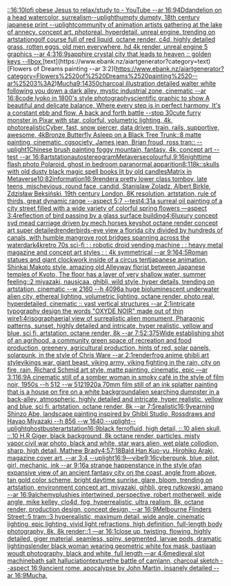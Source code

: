 [::](https://www.ebank.nz/aiartgenerator?category=%3A%3A)[16:10](https://www.ebank.nz/aiartgenerator?category=16%3A10)[lofi obese Jesus to relax/study to - YouTube --ar 16:9](https://www.ebank.nz/aiartgenerator?category=lofi%2520obese%2520Jesus%2520to%2520relax/study%2520to%2520-%2520YouTube%2520--ar%252016%3A9)[4D](https://www.ebank.nz/aiartgenerator?category=4D)[dandelion on a head watercolor, surrealism](https://www.ebank.nz/aiartgenerator?category=dandelion%2520on%2520a%2520head%2520watercolor%2C%2520surrealism)[--uplight](https://www.ebank.nz/aiartgenerator?category=--uplight)[humpty dumpty, 18th century japanese print --uplight](https://www.ebank.nz/aiartgenerator?category=humpty%2520dumpty%2C%252018th%2520century%2520japanese%2520print%2520--uplight)[community of animation artists gathering at the lake of annecy. concept art. photoreal. hyperdetail. unreal engine. trending on artstation](https://www.ebank.nz/aiartgenerator?category=community%2520of%2520animation%2520artists%2520gathering%2520at%2520the%2520lake%2520of%2520annecy.%2520concept%2520art.%2520photoreal.%2520hyperdetail.%2520unreal%2520engine.%2520trending%2520on%2520artstation)[golf course full of red liquid, octane render, c4d, highly detailed grass, rotten eggs, old men everywhere, hd 4k render, unreal engine 5 graphics --ar 4:3](https://www.ebank.nz/aiartgenerator?category=golf%2520course%2520full%2520of%2520red%2520liquid%2C%2520octane%2520render%2C%2520c4d%2C%2520highly%2520detailed%2520grass%2C%2520rotten%2520eggs%2C%2520old%2520men%2520everywhere%2C%2520hd%25204k%2520render%2C%2520unreal%2520engine%25205%2520graphics%2520--ar%25204%3A3)[16:9](https://www.ebank.nz/aiartgenerator?category=16%3A9)[sapphire crystal city that leads to heaven :: golden keys --ll](https://www.ebank.nz/aiartgenerator?category=sapphire%2520crystal%2520city%2520that%2520leads%2520to%2520heaven%2520%3A%3A%2520golden%2520keys%2520--ll)[box.](https://www.ebank.nz/aiartgenerator?category=box.)[text](https://www.ebank.nz/aiartgenerator?category=text)[Flowers of Dreams painting --ar 3:2](https://www.ebank.nz/aiartgenerator?category=Flowers%2520of%2520Dreams%2520painting%2520--ar%25203%3A2)[Mucha](https://www.ebank.nz/aiartgenerator?category=Mucha)[9:14](https://www.ebank.nz/aiartgenerator?category=9%3A14)[350](https://www.ebank.nz/aiartgenerator?category=350)[charcoal illustration detailed walter white following you down a dark alley, mystic industrial zone, cinematic --ar 16:8](https://www.ebank.nz/aiartgenerator?category=charcoal%2520illustration%2520detailed%2520walter%2520white%2520following%2520you%2520down%2520a%2520dark%2520alley%2C%2520mystic%2520industrial%2520zone%2C%2520cinematic%2520--ar%252016%3A8)[code lyoko in 1800's style photography](https://www.ebank.nz/aiartgenerator?category=code%2520lyoko%2520in%25201800%27s%2520style%2520photography)[scientific graphic to show A beautiful and delicate balance, Where every step is in perfect harmony, It's a constant ebb and flow, A back and forth battle  --stop 30](https://www.ebank.nz/aiartgenerator?category=scientific%2520graphic%2520to%2520show%2520A%2520beautiful%2520and%2520delicate%2520balance%2C%2520Where%2520every%2520step%2520is%2520in%2520perfect%2520harmony%2C%2520It%27s%2520a%2520constant%2520ebb%2520and%2520flow%2C%2520A%2520back%2520and%2520forth%2520battle%2520%2520--stop%252030)[cute furry monster in Pixar with star, colorful, volumetric lighting, 4k, photorealistic](https://www.ebank.nz/aiartgenerator?category=cute%2520furry%2520monster%2520in%2520Pixar%2520with%2520star%2C%2520colorful%2C%2520volumetric%2520lighting%2C%25204k%2C%2520photorealistic)[Cyber, fast, snow piercer, data driven, train, rails, supportive, awesome, 4k](https://www.ebank.nz/aiartgenerator?category=Cyber%2C%2520fast%2C%2520snow%2520piercer%2C%2520data%2520driven%2C%2520train%2C%2520rails%2C%2520supportive%2C%2520awesome%2C%25204k)[Bronze Butterfly Asleep on a Black Tree Trunk::8 matte painting, cinematic, cgsociety, James jean, Brian froud, ross tran:: --uplight](https://www.ebank.nz/aiartgenerator?category=Bronze%2520Butterfly%2520Asleep%2520on%2520a%2520Black%2520Tree%2520Trunk%3A%3A8%2520matte%2520painting%2C%2520cinematic%2C%2520cgsociety%2C%2520James%2520jean%2C%2520Brian%2520froud%2C%2520ross%2520tran%3A%3A%2520--uplight)[1](https://www.ebank.nz/aiartgenerator?category=1)[Chinese brush painting foggy mountain, fantasy, 4k, concept art --test --ar 16:8](https://www.ebank.nz/aiartgenerator?category=Chinese%2520brush%2520painting%2520foggy%2520mountain%2C%2520fantasy%2C%25204k%2C%2520concept%2520art%2520--test%2520--ar%252016%3A8)[artstation](https://www.ebank.nz/aiartgenerator?category=artstation)[autostereogram](https://www.ebank.nz/aiartgenerator?category=autostereogram)[Metaverse](https://www.ebank.nz/aiartgenerator?category=Metaverse)[colourful,](https://www.ebank.nz/aiartgenerator?category=colourful%2C)[9:16](https://www.ebank.nz/aiartgenerator?category=9%3A16)[nighttime flash photo Polaroid, ghost in bedroom paranormal apparition](https://www.ebank.nz/aiartgenerator?category=nighttime%2520flash%2520photo%2520Polaroid%2C%2520ghost%2520in%2520bedroom%2520paranormal%2520apparition)[8:11](https://www.ebank.nz/aiartgenerator?category=8%3A11)[8k::](https://www.ebank.nz/aiartgenerator?category=8k%3A%3A)[skulls with old dusty black magic spell books lit by old candles](https://www.ebank.nz/aiartgenerator?category=skulls%2520with%2520old%2520dusty%2520black%2520magic%2520spell%2520books%2520lit%2520by%2520old%2520candles)[Matrix in Metaverse](https://www.ebank.nz/aiartgenerator?category=Matrix%2520in%2520Metaverse)[10:8](https://www.ebank.nz/aiartgenerator?category=10%3A8)[2](https://www.ebank.nz/aiartgenerator?category=2)[information](https://www.ebank.nz/aiartgenerator?category=information)[16:9](https://www.ebank.nz/aiartgenerator?category=16%3A9)[render](https://www.ebank.nz/aiartgenerator?category=render)[a pretty lower class tomboy, late teens, mischevious, round face, candid, Stanislaw Zoladz, Albert Birkle, Zdzisław Beksiński, 19th century London, 8K resolution, artstation, rule of thirds, great dynamic range --aspect 5:7 --test](https://www.ebank.nz/aiartgenerator?category=a%2520pretty%2520lower%2520class%2520tomboy%2C%2520late%2520teens%2C%2520mischevious%2C%2520round%2520face%2C%2520candid%2C%2520Stanislaw%2520Zoladz%2C%2520Albert%2520Birkle%2C%2520Zdzis%C5%82aw%2520Beksi%C5%84ski%2C%252019th%2520century%2520London%2C%25208K%2520resolution%2C%2520artstation%2C%2520rule%2520of%2520thirds%2C%2520great%2520dynamic%2520range%2520--aspect%25205%3A7%2520--test)[4:3](https://www.ebank.nz/aiartgenerator?category=4%3A3)[1](https://www.ebank.nz/aiartgenerator?category=1)[a surreal oil painting of a city street filled with a wide variety of colorful spring flowers —aspect 3:4](https://www.ebank.nz/aiartgenerator?category=a%2520surreal%2520oil%2520painting%2520of%2520a%2520city%2520street%2520filled%2520with%2520a%2520wide%2520variety%2520of%2520colorful%2520spring%2520flowers%2520%E2%80%94aspect%25203%3A4)[reflection of bird passing by a glass surface building](https://www.ebank.nz/aiartgenerator?category=reflection%2520of%2520bird%2520passing%2520by%2520a%2520glass%2520surface%2520building)[4:6](https://www.ebank.nz/aiartgenerator?category=4%3A6)[luxury concept syd mead carriage driven by mech horses  keyshot octane render concept art super detailed](https://www.ebank.nz/aiartgenerator?category=luxury%2520concept%2520syd%2520mead%2520carriage%2520driven%2520by%2520mech%2520horses%2520%2520keyshot%2520octane%2520render%2520concept%2520art%2520super%2520detailed)[render](https://www.ebank.nz/aiartgenerator?category=render)[birds-eye view a florida city divided by hundreds of canals, with humble mangrove root bridges spanning across the water](https://www.ebank.nz/aiartgenerator?category=birds-eye%2520view%2520a%2520florida%2520city%2520divided%2520by%2520hundreds%2520of%2520canals%2C%2520with%2520humble%2520mangrove%2520root%2520bridges%2520spanning%2520across%2520the%2520water)[dark](https://www.ebank.nz/aiartgenerator?category=dark)[4k](https://www.ebank.nz/aiartgenerator?category=4k)[retro 70s sci-fi : : robotic droid vending machine : : heavy metal magazine and concept art styles : : 4k symmetrical --ar 9:16](https://www.ebank.nz/aiartgenerator?category=retro%252070s%2520sci-fi%2520%3A%2520%3A%2520robotic%2520droid%2520vending%2520machine%2520%3A%2520%3A%2520heavy%2520metal%2520magazine%2520and%2520concept%2520art%2520styles%2520%3A%2520%3A%25204k%2520symmetrical%2520--ar%25209%3A16)[4:5](https://www.ebank.nz/aiartgenerator?category=4%3A5)[Roman statues and giant clockwork inside of a circus tent](https://www.ebank.nz/aiartgenerator?category=Roman%2520statues%2520and%2520giant%2520clockwork%2520inside%2520of%2520a%2520circus%2520tent)[japanese animation, Shinkai Makoto style, amazing old Alleyway florist between Japanese temples of Kyoto, The floor has a layer of very shallow water, summer feeling::2  miyazaki, nausicaa, ghibli, wild style, hyper details, trending on artstation, cinematic --w 2160  --h 4096](https://www.ebank.nz/aiartgenerator?category=japanese%2520animation%2C%2520Shinkai%2520Makoto%2520style%2C%2520amazing%2520old%2520Alleyway%2520florist%2520between%2520Japanese%2520temples%2520of%2520Kyoto%2C%2520The%2520floor%2520has%2520a%2520layer%2520of%2520very%2520shallow%2520water%2C%2520summer%2520feeling%3A%3A2%2520%2520miyazaki%2C%2520nausicaa%2C%2520ghibli%2C%2520wild%2520style%2C%2520hyper%2520details%2C%2520trending%2520on%2520artstation%2C%2520cinematic%2520--w%25202160%2520%2520--h%25204096)[a huge bioluminescent underwater alien city, ethereal lighting, volumetric lighting, octane render, photo real, hyperdetailed, cinematic :: vast vertical structures --ar 2:1](https://www.ebank.nz/aiartgenerator?category=a%2520huge%2520bioluminescent%2520underwater%2520alien%2520city%2C%2520ethereal%2520lighting%2C%2520volumetric%2520lighting%2C%2520octane%2520render%2C%2520photo%2520real%2C%2520hyperdetailed%2C%2520cinematic%2520%3A%3A%2520vast%2520vertical%2520structures%2520--ar%25202%3A1)[intricate typography design the words "OXYDE NOIR" made out of thin wire](https://www.ebank.nz/aiartgenerator?category=intricate%2520typography%2520design%2520the%2520words%2520%22OXYDE%2520NOIR%22%2520made%2520out%2520of%2520thin%2520wire)[1:4](https://www.ebank.nz/aiartgenerator?category=1%3A4)[risograph](https://www.ebank.nz/aiartgenerator?category=risograph)[aerial view of surrealistic alien monument, Pharaonic patterns, sunset, highly detailed and intricate, hyper realistic, yellow and blue, sci fi, artstation, octane render, 8k --ar 7:5](https://www.ebank.nz/aiartgenerator?category=aerial%2520view%2520of%2520surrealistic%2520alien%2520monument%2C%2520Pharaonic%2520patterns%2C%2520sunset%2C%2520highly%2520detailed%2520and%2520intricate%2C%2520hyper%2520realistic%2C%2520yellow%2520and%2520blue%2C%2520sci%2520fi%2C%2520artstation%2C%2520octane%2520render%2C%25208k%2520--ar%25207%3A5)[2:3](https://www.ebank.nz/aiartgenerator?category=2%3A3)[75](https://www.ebank.nz/aiartgenerator?category=75)[Wide establishing shot of an agrihood, a community green space of recreation and food production, greenery, agricultural production, hints of red, solar panels, solarpunk, in the style of Chris Ware --ar 2:1](https://www.ebank.nz/aiartgenerator?category=Wide%2520establishing%2520shot%2520of%2520an%2520agrihood%2C%2520a%2520community%2520green%2520space%2520of%2520recreation%2520and%2520food%2520production%2C%2520greenery%2C%2520agricultural%2520production%2C%2520hints%2520of%2520red%2C%2520solar%2520panels%2C%2520solarpunk%2C%2520in%2520the%2520style%2520of%2520Chris%2520Ware%2520--ar%25202%3A1)[render](https://www.ebank.nz/aiartgenerator?category=render)[frog anime ghibli art style](https://www.ebank.nz/aiartgenerator?category=frog%2520anime%2520ghibli%2520art%2520style)[vikings war, giant beast, viking army, viking fighting in the rain, city on fire, rain, Richard Schmid  art style, matte painting, cinematic, epic —ar 3:1](https://www.ebank.nz/aiartgenerator?category=vikings%2520war%2C%2520giant%2520beast%2C%2520viking%2520army%2C%2520viking%2520fighting%2520in%2520the%2520rain%2C%2520city%2520on%2520fire%2C%2520rain%2C%2520Richard%2520Schmid%2520%2520art%2520style%2C%2520matte%2520painting%2C%2520cinematic%2C%2520epic%2520%E2%80%94ar%25203%3A1)[16:9](https://www.ebank.nz/aiartgenerator?category=16%3A9)[A cinematic still of a somber woman in smoky café in the style of film noir, 1950s --h 512 --w 512](https://www.ebank.nz/aiartgenerator?category=A%2520cinematic%2520still%2520of%2520a%2520somber%2520woman%2520in%2520smoky%2520caf%C3%A9%2520in%2520the%2520style%2520of%2520film%2520noir%2C%25201950s%2520--h%2520512%2520--w%2520512)[1920](https://www.ebank.nz/aiartgenerator?category=1920)[a 70mm film still of an ink splatter painting that is a house on fire on a white background](https://www.ebank.nz/aiartgenerator?category=a%252070mm%2520film%2520still%2520of%2520an%2520ink%2520splatter%2520painting%2520that%2520is%2520a%2520house%2520on%2520fire%2520on%2520a%2520white%2520background)[alien searching dumpster in a back-alley, atmospheric, highly detailed and intricate, hyper realistic, yellow and blue, sci fi, artstation, octane render, 8k --ar 7:5](https://www.ebank.nz/aiartgenerator?category=alien%2520searching%2520dumpster%2520in%2520a%2520back-alley%2C%2520atmospheric%2C%2520highly%2520detailed%2520and%2520intricate%2C%2520hyper%2520realistic%2C%2520yellow%2520and%2520blue%2C%2520sci%2520fi%2C%2520artstation%2C%2520octane%2520render%2C%25208k%2520--ar%25207%3A5)[realistic](https://www.ebank.nz/aiartgenerator?category=realistic)[16:9](https://www.ebank.nz/aiartgenerator?category=16%3A9)[yearning Shinzo Abe, landscape painting inspired by Ghibli Studio, Rossdraws and Hayao Miyazaki --h 856 --w 1640 --uplight](https://www.ebank.nz/aiartgenerator?category=yearning%2520Shinzo%2520Abe%2C%2520landscape%2520painting%2520inspired%2520by%2520Ghibli%2520Studio%2C%2520Rossdraws%2520and%2520Hayao%2520Miyazaki%2520--h%2520856%2520--w%25201640%2520--uplight)[--uplight](https://www.ebank.nz/aiartgenerator?category=--uplight)[ghostbuster](https://www.ebank.nz/aiartgenerator?category=ghostbuster)[artstation](https://www.ebank.nz/aiartgenerator?category=artstation)[16:9](https://www.ebank.nz/aiartgenerator?category=16%3A9)[black ferrofluid, high detail, ::.10 alien skull, ::.10 H.R Giger, black background, 8k octane render, particles, misty vapor,](https://www.ebank.nz/aiartgenerator?category=black%2520ferrofluid%2C%2520high%2520detail%2C%2520%3A%3A.10%2520alien%2520skull%2C%2520%3A%3A.10%2520H.R%2520Giger%2C%2520black%2520background%2C%25208k%2520octane%2520render%2C%2520particles%2C%2520misty%2520vapor%2C)[civil war photo, black and white, star wars alien, wet plate collodion, sharp, high detail, Mathew Brady](https://www.ebank.nz/aiartgenerator?category=civil%2520war%2520photo%2C%2520black%2520and%2520white%2C%2520star%2520wars%2520alien%2C%2520wet%2520plate%2520collodion%2C%2520sharp%2C%2520high%2520detail%2C%2520Mathew%2520Brady)[4:5](https://www.ebank.nz/aiartgenerator?category=4%3A5)[7:18](https://www.ebank.nz/aiartgenerator?category=7%3A18)[Bald Han Kuo-yu,  Hirohiko Araki, magazine cover art, --ar 3:4 --uplight](https://www.ebank.nz/aiartgenerator?category=Bald%2520Han%2520Kuo-yu%2C%2520%2520Hirohiko%2520Araki%2C%2520magazine%2520cover%2520art%2C%2520--ar%25203%3A4%2520--uplight)[16:9](https://www.ebank.nz/aiartgenerator?category=16%3A9)[—vibe](https://www.ebank.nz/aiartgenerator?category=%E2%80%94vibe)[9:16](https://www.ebank.nz/aiartgenerator?category=9%3A16)[cyberpunk, blue, pilot, girl, mechanic, ink --ar 9:16](https://www.ebank.nz/aiartgenerator?category=cyberpunk%2C%2520blue%2C%2520pilot%2C%2520girl%2C%2520mechanic%2C%2520ink%2520--ar%25209%3A16)[a strange happenstance in the style of](https://www.ebank.nz/aiartgenerator?category=a%2520strange%2520happenstance%2520in%2520the%2520style%2520of)[an expansive view of an ancient fantasy city on the coast, angle from above, tan gold color scheme, bright daytime sunrise, glare, bloom, trending on artstation, environment concept art, miyazaki, gihbli, greg rutkowski, amano --ar 16:9](https://www.ebank.nz/aiartgenerator?category=an%2520expansive%2520view%2520of%2520an%2520ancient%2520fantasy%2520city%2520on%2520the%2520coast%2C%2520angle%2520from%2520above%2C%2520tan%2520gold%2520color%2520scheme%2C%2520bright%2520daytime%2520sunrise%2C%2520glare%2C%2520bloom%2C%2520trending%2520on%2520artstation%2C%2520environment%2520concept%2520art%2C%2520miyazaki%2C%2520gihbli%2C%2520greg%2520rutkowski%2C%2520amano%2520--ar%252016%3A9)[alchemy](https://www.ebank.nz/aiartgenerator?category=alchemy)[plushies intertwined, perspective, robert motherwell, wide angle, mike kelley, clo4d, fog, hyperrealistic, ultra realism, 8k, octane render, production design, concept design, --ar 16:9](https://www.ebank.nz/aiartgenerator?category=plushies%2520intertwined%2C%2520perspective%2C%2520robert%2520motherwell%2C%2520wide%2520angle%2C%2520mike%2520kelley%2C%2520clo4d%2C%2520fog%2C%2520hyperrealistic%2C%2520ultra%2520realism%2C%25208k%2C%2520octane%2520render%2C%2520production%2520design%2C%2520concept%2520design%2C%2520--ar%252016%3A9)[Melbourne Flinders Street::5 tram::3 hyperealistic, maximum detail, wide angle, cinematic lighting, epic lighting, vivid light refractions, high definition, full-length body photography, 8k, 8k render::1 —ar 16:1](https://www.ebank.nz/aiartgenerator?category=Melbourne%2520Flinders%2520Street%3A%3A5%2520tram%3A%3A3%2520hyperealistic%2C%2520maximum%2520detail%2C%2520wide%2520angle%2C%2520cinematic%2520lighting%2C%2520epic%2520lighting%2C%2520vivid%2520light%2520refractions%2C%2520high%2520definition%2C%2520full-length%2520body%2520photography%2C%25208k%2C%25208k%2520render%3A%3A1%2520%E2%80%94ar%252016%3A1)[close up, twisting, flowing, highly detailed, giger material, seamless, spiny, segmented, larvae pods, dramatic lighting](https://www.ebank.nz/aiartgenerator?category=close%2520up%2C%2520twisting%2C%2520flowing%2C%2520highly%2520detailed%2C%2520giger%2520material%2C%2520seamless%2C%2520spiny%2C%2520segmented%2C%2520larvae%2520pods%2C%2520dramatic%2520lighting)[slender black woman wearing geometric white fox mask, bastiaan woudt photography, black and white, full length —ar 4:6](https://www.ebank.nz/aiartgenerator?category=slender%2520black%2520woman%2520wearing%2520geometric%2520white%2520fox%2520mask%2C%2520bastiaan%2520woudt%2520photography%2C%2520black%2520and%2520white%2C%2520full%2520length%2520%E2%80%94ar%25204%3A6)[medieval slot machine](https://www.ebank.nz/aiartgenerator?category=medieval%2520slot%2520machine)[bath salt halluciation](https://www.ebank.nz/aiartgenerator?category=bath%2520salt%2520halluciation)[texture](https://www.ebank.nz/aiartgenerator?category=texture)[the battle of camlann, charcoal sketch --aspect 16:9](https://www.ebank.nz/aiartgenerator?category=the%2520battle%2520of%2520camlann%2C%2520charcoal%2520sketch%2520--aspect%252016%3A9)[ancient rome, apocalypse by John Martin, insanely detailed --ar 16:9](https://www.ebank.nz/aiartgenerator?category=ancient%2520rome%2C%2520apocalypse%2520by%2520John%2520Martin%2C%2520insanely%2520detailed%2520--ar%252016%3A9)[Mucha,](https://www.ebank.nz/aiartgenerator?category=Mucha%2C)